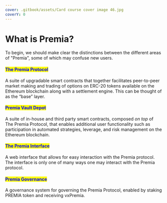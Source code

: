 ```yaml
---
cover: .gitbook/assets/Card course cover image 46.jpg
coverY: 0
---
```


# What is Premia?

To begin, we should make clear the distinctions between the different areas of "Premia", some of which may confuse new users.

#### <mark style="color:blue;">**The Premia Protocol**</mark>

A suite of upgradable smart contracts that together facilitates peer-to-peer market making and trading of options on ERC-20 tokens available on the Ethereum blockchain along with a settlement engine. This can be thought of as the “base” layer.

#### <mark style="color:blue;">**Premia Vault Depot**</mark>

A suite of in-house and third party smart contracts, composed _on top_ of The Premia Protocol, that enables additional user functionality such as participation in automated strategies, leverage, and risk management on the Ethereum blockchain.

#### <mark style="color:blue;">**The Premia Interface**</mark>

A web interface that allows for easy interaction with the Premia protocol. The interface is only one of many ways one may interact with the Premia protocol.

#### <mark style="color:blue;">**Premia Governance**</mark>

A governance system for governing the Premia Protocol, enabled by staking PREMIA token and receiving vxPremia.
